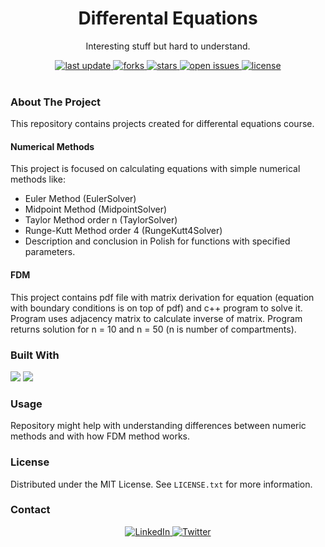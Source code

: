 <div align="center">
  
  <h1> Differental Equations </h1>
  <p> Interesting stuff but hard to understand. </p>
  
  <div>
    <a href="">
      <img src="https://img.shields.io/github/last-commit/psp515/DifferentalEquations" alt="last update" />
    </a>
    <a href="https://github.com/psp515/DifferentalEquations/network/members">
      <img src="https://img.shields.io/github/forks/psp515/DifferentalEquations" alt="forks" />
    </a>
    <a href="https://github.com/psp515/DifferentalEquations/stargazers">
      <img src="https://img.shields.io/github/stars/psp515/DifferentalEquations" alt="stars" />
    </a>
    <a href="https://github.com/psp515/DifferentalEquations/issues/">
      <img src="https://img.shields.io/github/issues/psp515/DifferentalEquations" alt="open issues" />
    </a>
    <a href="https://github.com/psp515/DifferentalEquations/blob/master/LICENSE">
      <img src="https://img.shields.io/github/license/psp515/DifferentalEquations" alt="license" />
    </a>
  </div>
</div>  

<br/>

### About The Project

This repository contains projects created for differental equations course.

#### Numerical Methods 
This project is focused on calculating equations with simple numerical methods like:
- Euler Method (EulerSolver)
- Midpoint Method (MidpointSolver)
- Taylor Method order n (TaylorSolver)
- Runge-Kutt Method order 4 (RungeKutt4Solver)
- Description and conclusion in Polish for functions with specified parameters. 

#### FDM

This project contains pdf file with matrix derivation for equation (equation with boundary conditions is on top of pdf) and c++ program to solve it.
Program uses adjacency matrix to calculate inverse of matrix.
Program returns solution for n = 10 and n = 50 (n is number of compartments).

### Built With

<div>
  <a>
    <img src="https://img.shields.io/badge/-Python-FFFFFF?logo=python" />
  </a>
  <a>
    <img src="https://img.shields.io/badge/-C++-FFFFFF?logo=c++" />
  </a>
</div>


### Usage 

Repository might help with understanding differences between numeric methods and with how FDM method works.

### License

Distributed under the MIT License. See `LICENSE.txt` for more information.

### Contact

<div align="center">
  <a href="https://www.linkedin.com/in/lukasz-psp515-kolber/">
    <img src="https://img.shields.io/badge/LinkedIn-0077B5?style=for-the-badge&logo=linkedin&logoColor=white" alt="LinkedIn" />
  </a>
  <a href="https://twitter.com/psp515">
    <img src="https://img.shields.io/badge/Twitter-1DA1F2?style=for-the-badge&logo=twitter&logoColor=white" alt="Twitter" />
  </a>
</div>



